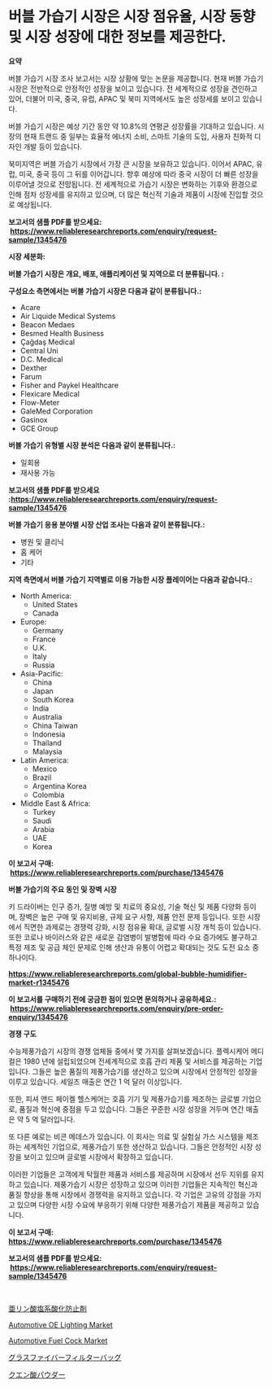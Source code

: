 <p><h1>버블 가습기 시장은 시장 점유율, 시장 동향 및 시장 성장에 대한 정보를 제공한다.</h1></p><p><strong>요약</strong></p>
<p><p>버블 가습기 시장 조사 보고서는 시장 상황에 맞는 논문을 제공합니다. 현재 버블 가습기 시장은 전반적으로 안정적인 성장을 보이고 있습니다. 전 세계적으로 성장을 견인하고 있어, 더불어 미국, 중국, 유럽, APAC 및 북미 지역에서도 높은 성장세를 보이고 있습니다.</p><p>버블 가습기 시장은 예상 기간 동안 약 10.8%의 연평균 성장률을 기대하고 있습니다. 시장의 현재 트랜드 중 일부는 효율적 에너지 소비, 스마트 기술의 도입, 사용자 친화적 디자인 개발 등이 있습니다.</p><p>북미지역은 버블 가습기 시장에서 가장 큰 시장을 보유하고 있습니다. 이어서 APAC, 유럽, 미국, 중국 등이 그 뒤를 이어갑니다. 향후 예상에 따라 중국 시장이 더 빠른 성장을 이루어낼 것으로 전망됩니다. 전 세계적으로 가습기 시장은 변화하는 기후와 환경으로 인해 점차 성장세를 유지하고 있으며, 더 많은 혁신적 기술과 제품이 시장에 진입할 것으로 예상됩니다.</p></p>
<p><strong>보고서의 샘플 PDF를 받으세요: &nbsp;<a href="https://www.reliableresearchreports.com/enquiry/request-sample/1345476">https://www.reliableresearchreports.com/enquiry/request-sample/1345476</a></strong></p>
<p><strong>시장 세분화:</strong></p>
<p><strong> 버블 가습기 시장은 개요, 배포, 애플리케이션 및 지역으로 더 분류됩니다. :</strong></p>
<p><strong>구성요소 측면에서는 버블 가습기 시장은 다음과 같이 분류됩니다.:</strong></p>
<p><ul><li>Acare</li><li>Air Liquide Medical Systems</li><li>Beacon Medaes</li><li>Besmed Health Business</li><li>Çağdaş Medical</li><li>Central Uni</li><li>D.C. Medical</li><li>Dexther</li><li>Farum</li><li>Fisher and Paykel Healthcare</li><li>Flexicare Medical</li><li>Flow-Meter</li><li>GaleMed Corporation</li><li>Gasinox</li><li>GCE Group</li></ul></p>
<p><strong> 버블 가습기 유형별 시장 분석은 다음과 같이 분류됩니다.:</strong></p>
<p><ul><li>일회용</li><li>재사용 가능</li></ul></p>
<p><strong>보고서의 샘플 PDF를 받으세요 :<a href="https://www.reliableresearchreports.com/enquiry/request-sample/1345476">https://www.reliableresearchreports.com/enquiry/request-sample/1345476</a></strong></p>
<p><strong> 버블 가습기 응용 분야별 시장 산업 조사는 다음과 같이 분류됩니다.:</strong></p>
<p><ul><li>병원 및 클리닉</li><li>홈 케어</li><li>기타</li></ul></p>
<p><strong>지역 측면에서 버블 가습기 지역별로 이용 가능한 시장 플레이어는 다음과 같습니다.:</strong></p>
<p><ul>
    <li>
        North America:
        <ul>
            <li>United States</li>
            <li>Canada</li>
        </ul>
    </li>
    <li>
        Europe:
        <ul>
            <li>Germany</li>
            <li>France</li>
            <li>U.K.</li>
            <li>Italy</li>
            <li>Russia</li>
        </ul>
    </li>
    <li>
        Asia-Pacific:
        <ul>
            <li>China</li>
            <li>Japan</li>
            <li>South Korea</li>
            <li>India</li>
            <li>Australia</li>
            <li>China Taiwan</li>
            <li>Indonesia</li>
            <li>Thailand</li>
            <li>Malaysia</li>
        </ul>
    </li>
    <li>
        Latin America:
        <ul>
            <li>Mexico</li>
            <li>Brazil</li>
            <li>Argentina Korea</li>
            <li>Colombia</li>
        </ul>
    </li>
    <li>
        Middle East & Africa:
        <ul>
            <li>Turkey</li>
            <li>Saudi</li>
            <li>Arabia</li>
            <li>UAE</li>
            <li>Korea</li>
        </ul>
    </li>
    </ul></p>
<p><strong>이 보고서 구매: &nbsp;<a href="https://www.reliableresearchreports.com/purchase/1345476">https://www.reliableresearchreports.com/purchase/1345476</a></strong></p>
<p><strong>버블 가습기의 주요 동인 및 장벽 시장</strong></p>
<p><p>키 드라이버는 인구 증가, 질병 예방 및 치료의 중요성, 기술 혁신 및 제품 다양화 등이며, 장벽은 높은 구매 및 유지비용, 규제 요구 사항, 제품 안전 문제 등입니다. 또한 시장에서 직면한 과제로는 경쟁력 강화, 시장 점유율 확대, 글로벌 시장 개척 등이 있습니다. 또한 코로나 바이러스와 같은 새로운 감염병이 발병함에 따라 수요 증가에도 불구하고 특정 제조 및 공급 체인 문제로 인해 생산과 유통이 어렵고 확대되는 것도 도전 요소 중 하나이다.</p></p>
<p><strong><a href="https://www.reliableresearchreports.com/global-bubble-humidifier-market-r1345476">https://www.reliableresearchreports.com/global-bubble-humidifier-market-r1345476</a></strong></p>
<p><strong>이 보고서를 구매하기 전에 궁금한 점이 있으면 문의하거나 공유하세요.: &nbsp;<a href="https://www.reliableresearchreports.com/enquiry/pre-order-enquiry/1345476">https://www.reliableresearchreports.com/enquiry/pre-order-enquiry/1345476</a></strong></p>
<p><strong>경쟁 구도</strong></p>
<p><p>수능제풍가습기 시장의 경쟁 업체들 중에서 몇 가지를 살펴보겠습니다. 플렉시케어 메디컬은 1980 년에 설립되었으며 전세계적으로 호흡 관리 제품 및 서비스를 제공하는 기업입니다. 그들은 높은 품질의 제풍가습기를 생산하고 있으며 시장에서 안정적인 성장을 이루고 있습니다. 세일즈 매출은 연간 1 억 달러 이상입니다.</p><p>또한, 피셔 앤드 페이켈 헬스케어는 호흡 기기 및 제풍가습기를 제조하는 글로벌 기업으로, 품질과 혁신에 중점을 두고 있습니다. 그들은 꾸준한 시장 성장을 거두며 연간 매출은 약 5 억 달러입니다.</p><p>또 다른 예로는 비콘 메데스가 있습니다. 이 회사는 의료 및 실험실 가스 시스템을 제조하는 세계적인 기업으로, 제풍가습기 또한 생산하고 있습니다. 그들은 안정적인 시장 성장을 보이고 있으며 글로벌 시장에서 확장하고 있습니다.</p><p>이러한 기업들은 고객에게 탁월한 제품과 서비스를 제공하며 시장에서 선두 지위를 유지하고 있습니다. 제풍가습기 시장은 성장하고 있으며 이러한 기업들은 지속적인 혁신과 품질 향상을 통해 시장에서 경쟁력을 유지하고 있습니다. 각 기업은 고유의 강점을 가지고 있으며 다양한 시장 수요에 부응하기 위해 다양한 제풍가습기 제품을 제공하고 있습니다.</p></p>
<p><strong>이 보고서 구매: &nbsp; <a href="https://www.reliableresearchreports.com/purchase/1345476">https://www.reliableresearchreports.com/purchase/1345476</a></strong></p>
<p><strong>보고서의 샘플 PDF를 받으세요: &nbsp;<a href="https://www.reliableresearchreports.com/enquiry/request-sample/1345476">https://www.reliableresearchreports.com/enquiry/request-sample/1345476</a></strong><strong></strong></p>
<p>&nbsp;</p>
<p><p><a href="https://github.com/nemesis2824/Market-Research-Report-List-1/blob/main/535392722153.md">亜リン酸塩系酸化防止剤</a></p><p><a href="https://www.linkedin.com/pulse/automotive-oe-lighting-market-size-growth-segmentation-regional-ojmme?trackingId=tnF1Eijdc5laMftK%2B42zhg%3D%3D">Automotive OE Lighting Market</a></p><p><a href="https://www.linkedin.com/pulse/global-automotive-fuel-cock-market-size-trends-insights-projections-dkeie?trackingId=AFuP1Ofy7owRujaOEmpzAw%3D%3D">Automotive Fuel Cock Market</a></p><p><a href="https://medium.com/@eduardoramez/%E3%82%AC%E3%83%A9%E3%82%B9%E7%B9%8A%E7%B6%AD%E3%83%95%E3%82%A3%E3%83%AB%E3%82%BF%E3%83%BC%E3%83%90%E3%83%83%E3%82%B0%E3%81%AE%E5%B8%82%E5%A0%B4%E8%A6%8F%E6%A8%A1%E3%81%A8%E5%B8%82%E5%A0%B4%E5%8B%95%E5%90%91-%E5%AE%8C%E5%85%A8%E3%81%AA%E6%A5%AD%E7%95%8C%E6%A6%82%E8%A6%81-2024%E5%B9%B4%E3%81%8B%E3%82%892031%E5%B9%B4%E3%81%BE%E3%81%A7-85e14e27ab29">グラスファイバーフィルターバッグ</a></p><p><a href="https://medium.com/@matteills7854/%E3%82%B7%E3%83%88%E3%83%AA%E3%83%83%E3%82%AF%E9%85%B8%E3%83%91%E3%82%A6%E3%83%80%E3%83%BC%E5%B8%82%E5%A0%B4-2031%E5%B9%B4%E3%81%BE%E3%81%A7%E3%81%AE%E6%88%90%E5%8A%9F%E3%81%97%E3%81%9F%E3%83%93%E3%82%B8%E3%83%8D%E3%82%B9%E6%88%A6%E7%95%A5%E3%81%AE%E9%8D%B5-a5a60a94aa68">クエン酸パウダー</a></p></p>